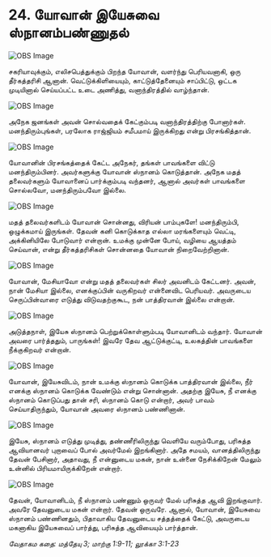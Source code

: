 # 24. யோவான் இயேசுவை ஸ்நானம்பண்ணுதல்

![OBS Image](https://cdn.door43.org/obs/jpg/360px/obs-en-24-01.jpg)

சகரியாவுக்கும், எலிசபெத்துக்கும் பிறந்த யோவான், வளர்ந்து பெரியவனாகி, ஒரு தீர்கத்தரிசி ஆனான். வெட்டுக்கிளியையும், காட்டுத்தேனையும் சாப்பிட்டு, ஒட்டக முடியினால் செய்யப்பட்ட உடை அணித்து, வனாந்திரத்தில் வாழ்ந்தான்.

![OBS Image](https://cdn.door43.org/obs/jpg/360px/obs-en-24-02.jpg)

அநேக ஜனங்கள் அவன் சொல்வதைக் கேட்கும்படி வனாந்திரத்திற்கு போனார்கள். மனந்திரும்புங்கள், பரலோக ராஜ்ஜியம் சமீபமாய் இருக்கிறது என்று பிரசங்கித்தான்.

![OBS Image](https://cdn.door43.org/obs/jpg/360px/obs-en-24-03.jpg)

யோவானின் பிரசங்கத்தைக் கேட்ட அநேகர், தங்கள் பாவங்களை விட்டு மனந்திரும்பினர். அவர்களுக்கு யோவான் ஸ்நானம் கொடுத்தான். அநேக மதத்
 தலைவர்களும் யோவானைப் பார்க்கும்படி வந்தனர், ஆனால் அவர்கள் பாவங்களை சொல்லவோ, மனந்திரும்பவோ இல்லை.

![OBS Image](https://cdn.door43.org/obs/jpg/360px/obs-en-24-04.jpg)

மதத் தலைவர்களிடம் யோவான் சொன்னது, விரியன் பாம்புகளே! மனந்திரும்பி, ஒழுக்கமாய் இருங்கள். தேவன் கனி கொடுக்காத எல்லா மரங்களையும் வெட்டி, அக்கினியிலே போடுவார் என்றான். உமக்கு முன்னே போய், வழியை ஆயத்தம் செய்வான், என்று தீர்கத்தரிசிகள் சொன்னதை யோவான் நிறைவேற்றினான்.

![OBS Image](https://cdn.door43.org/obs/jpg/360px/obs-en-24-05.jpg)

யோவான், மேசியாவோ என்று மதத் தலைவர்கள் சிலர் அவனிடம் கேட்டனர். அவன், நான் மேசியா இல்லை, எனக்குப்பின் வருகிறவர் என்னைவிட பெரியவர். அவருடைய செருப்பின்வாரை எடுத்து விடுவதற்குகூட, நன் பாத்திரவான் இல்லை என்றான்.

![OBS Image](https://cdn.door43.org/obs/jpg/360px/obs-en-24-06.jpg)

அடுத்தநாள், இயேசு ஸ்நானம் பெற்றுக்கொள்ளும்படி யோவானிடம் வந்தார். யோவான் அவரை பார்த்ததும், பாருங்கள்! இவரே தேவ ஆட்டுக்குட்டி, உலகத்தின் பாவங்களை நீக்குகிறவர் என்றான்.

![OBS Image](https://cdn.door43.org/obs/jpg/360px/obs-en-24-07.jpg)

யோவான், இயேசுவிடம், நான் உமக்கு ஸ்நானம் கொடுக்க பாத்திரவான் இல்லை, நீர் எனக்கு ஸ்நானம் கொடுக்க வேண்டும் என்று சொன்னான். அதற்கு இயேசு, நீ எனக்கு ஸ்நானம் கொடுப்பது தான் சரி, ஸ்நானம் கொடு என்றார், அவர் பாவம் செய்யாதிருந்தும், யோவான் அவரை ஸ்நானம் பண்ணினான்.

![OBS Image](https://cdn.door43.org/obs/jpg/360px/obs-en-24-08.jpg)

இயேசு, ஸ்நானம் எடுத்து முடித்து, தண்ணீரிலிருந்து வெளியே வரும்போது, பரிசுத்த ஆவியானவர் புறாவைப் போல் அவர்மேல் இறங்கினார். அதே சமயம், வானத்திலிருந்து தேவன் பேசினார், அதாவது, நீ என்னுடைய மகன், நான் உன்னை நேசிக்கிறேன் மேலும் உன்னில் பிரியமாயிருக்கிறேன் என்றார். 

![OBS Image](https://cdn.door43.org/obs/jpg/360px/obs-en-24-09.jpg)

தேவன், யோவானிடம், நீ ஸ்நானம் பண்ணும் ஒருவர் மேல் பரிசுத்த ஆவி இறங்குவார். அவரே தேவனுடைய மகன் என்றார். தேவன் ஒருவரே. ஆனால், யோவான், இயேசுவை ஸ்நானம் பண்ணினதும், பிதாவாகிய தேவனுடைய சத்தத்தைக் கேட்டு, அவருடைய மகனாகிய இயேசுவைப் பார்த்து, பரிசுத்த ஆவியையும் பார்த்தான்.

_வேதாகம கதை: மத்தேயு 3; மாற்கு 1:9-11; லூக்கா 3:1-23_

